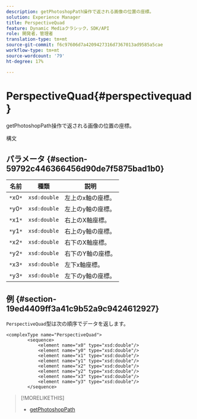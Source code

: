 ```yaml
---
description: getPhotoshopPath操作で返される画像の位置の座標。
solution: Experience Manager
title: PerspectiveQuad
feature: Dynamic Mediaクラシック，SDK/API
role: 開発者，管理者
translation-type: tm+mt
source-git-commit: f6c97606d7a4209427316d7367013ad9585a5cae
workflow-type: tm+mt
source-wordcount: '79'
ht-degree: 17%

---
```



# PerspectiveQuad{#perspectivequad}

getPhotoshopPath操作で返される画像の位置の座標。

構文

## パラメータ {#section-59792c446366456d90de7f5875bad1b0}

| 名前 | 種類 | 説明 |
|---|---|---|
| `*`x0`*` | `xsd:double` | 左上のx軸の座標。 |
| `*`y0`*` | `xsd:double` | 左上のy軸の座標。 |
| `*`x1`*` | `xsd:double` | 右上のX軸座標。 |
| `*`y1`*` | `xsd:double` | 右上のy軸の座標。 |
| `*`x2`*` | `xsd:double` | 右下のX軸座標。 |
| `*`y2`*` | `xsd:double` | 右下のY軸の座標。 |
| `*`x3`*` | `xsd:double` | 左下x軸座標。 |
| `*`y3`*` | `xsd:double` | 左下のy軸の座標。 |

## 例 {#section-19ed4409ff3a41c9b52a9c9424612927}

`PerspectiveQuad`型は次の順序でデータを返します。

```
<complexType name="PerspectiveQuad">
        <sequence>
            <element name="x0" type="xsd:double"/>
            <element name="y0" type="xsd:double"/>
            <element name="x1" type="xsd:double"/>
            <element name="y1" type="xsd:double"/>
            <element name="x2" type="xsd:double"/>
            <element name="y2" type="xsd:double"/>
            <element name="x3" type="xsd:double"/>
            <element name="y3" type="xsd:double"/>
        </sequence>
```

>[!MORELIKETHIS]
>
>* [getPhotoshopPath](../../operations/c-operations-intro/c-methods/r-get-photoshop-path.md#reference-545f902f84194951ac04e947fdc803b9)

